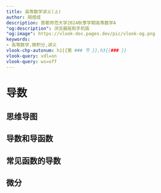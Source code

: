 ```yaml
---
title: 高等数学讲义(上)
author: 胡煜成
description: 首都师范大学2024秋季学期高等数学A
"og:description": 浏览器版和手机版
"og:image": https://vlook-doc.pages.dev/pic/vlook-og.png
keywords:
- 高等数学,微积分,讲义
vlook-chp-autonum: h1{{第 ### 节 }},h3{{### }}
vlook-query: vdl=on
vlook-query: ws=off
---
```


# 导数

## 思维导图

## 导数和导函数

## 常见函数的导数

## 微分